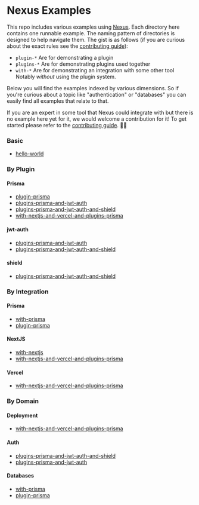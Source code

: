 # Nexus Examples

This repo includes various examples using [Nexus](https://nexusjs.org). Each directory here contains one runnable example. The naming pattern of directories is designed to help navigate them. The gist is as follows (if you are curious about the exact rules see the [contributing guide](/CONTRIBUTING.md)):

- `plugin-*` Are for demonstrating a plugin
- `plugins-*` Are for demonstrating plugins used together
- `with-*` Are for demonstrating an integration with some other tool Notably _without_ using the plugin system.

Below you will find the examples indexed by various dimensions. So if you're curious about a topic like "authentication" or "databases" you can easily find all examples that relate to that.

If you are an expert in some tool that Nexus could integrate with but there is no example here yet for it, we would welcome a contribution for it! To get started please refer to the [contributing guide](/CONTRIBUTING.md). 🙏🏻

### Basic

- [hello-world](/hello-world)

### By Plugin

#### Prisma

- [plugin-prisma](/plugin-prisma)
- [plugins-prisma-and-jwt-auth](/plugins-prisma-and-jwt-auth)
- [plugins-prisma-and-jwt-auth-and-shield](/plugins-prisma-and-jwt-auth-and-shield)
- [with-nextjs-and-vercel-and-plugins-prisma](/with-nextjs-and-vercel-and-plugins-prisma)

#### jwt-auth

- [plugins-prisma-and-jwt-auth](/plugins-prisma-and-jwt-auth)
- [plugins-prisma-and-jwt-auth-and-shield](/plugins-prisma-and-jwt-auth-and-shield)

#### shield

- [plugins-prisma-and-jwt-auth-and-shield](/plugins-prisma-and-jwt-auth-and-shield)

### By Integration

#### Prisma

- [with-prisma](/with-prisma)
- [plugin-prisma](/plugin-prisma)

#### NextJS

- [with-nextjs](/with-nextjs)
- [with-nextjs-and-vercel-and-plugins-prisma](/with-nextjs-and-vercel-and-plugins-prisma)

#### Vercel

- [with-nextjs-and-vercel-and-plugins-prisma](/with-nextjs-and-vercel-and-plugins-prisma)

### By Domain

#### Deployment

- [with-nextjs-and-vercel-and-plugins-prisma](/with-nextjs-and-vercel-and-plugins-prisma)

#### Auth

- [plugins-prisma-and-jwt-auth-and-shield](/plugins-prisma-and-jwt-auth-and-shield)
- [plugins-prisma-and-jwt-auth](/plugins-prisma-and-jwt-auth)

#### Databases

- [with-prisma](/with-prisma)
- [plugin-prisma](/plugin-prisma)
